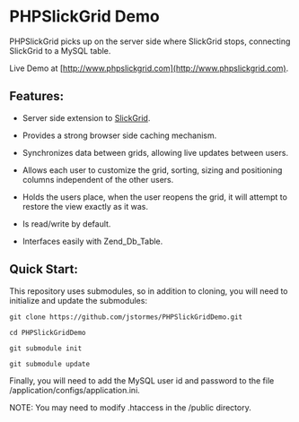 PHPSlickGrid Demo
=================

PHPSlickGrid picks up on the server side where SlickGrid stops, connecting SlickGrid to a MySQL table.  

Live Demo at [http://www.phpslickgrid.com](http://www.phpslickgrid.com).

## Features: 

* Server side extension to [SlickGrid](https://github.com/mleibman/SlickGrid).

* Provides a strong browser side caching mechanism.

* Synchronizes data between grids, allowing live updates between users.

* Allows each user to customize the grid, sorting, sizing and positioning columns independent of the other users.

* Holds the users place, when the user reopens the grid, it will attempt to restore the view exactly as it was.

* Is read/write by default.

* Interfaces easily with Zend_Db_Table.

## Quick Start:

This repository uses submodules, so in addition to cloning, you will need to initialize and update the submodules:

```
git clone https://github.com/jstormes/PHPSlickGridDemo.git

cd PHPSlickGridDemo 

git submodule init

git submodule update
```

Finally, you will need to add the MySQL user id and password to the file /application/configs/application.ini.

NOTE: You may need to modify .htaccess in the /public directory.
